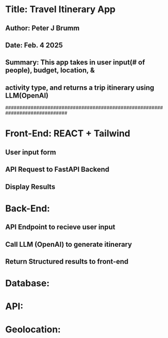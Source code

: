 # Title: Travel Itinerary App
## Author: Peter J Brumm
## Date: Feb. 4 2025
## Summary: This app takes in user input(# of people), budget, location, & 
## activity type, and returns a trip itinerary using LLM(OpenAI)
##############################################################################

# Front-End: REACT + Tailwind
## User input form
## API Request to FastAPI Backend
## Display Results

# Back-End:
## API Endpoint to recieve user input
## Call LLM (OpenAI) to generate itinerary
## Return Structured results to front-end

# Database:

# API:

# Geolocation:
